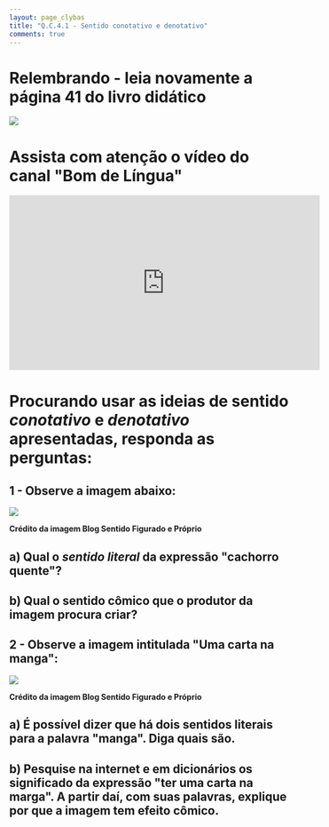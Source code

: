 ```yaml
---
layout: page_clybas
title: "Q.C.4.1 - Sentido conotativo e denotativo"
comments: true
---
```


# Relembrando - leia novamente a página 41 do livro didático

![]({{site.baseurl}}/{{site.img_path}}/clybas/conotativo_denotativo.jpg)

# Assista com atenção o vídeo do canal "Bom de Língua"

<iframe width="560" height="315" src="https://www.youtube.com/embed/5EyhiOFIblM" frameborder="0" allow="accelerometer; autoplay; encrypted-media; gyroscope; picture-in-picture" allowfullscreen></iframe>

# Procurando usar as ideias de sentido *conotativo* e *denotativo* apresentadas, responda as perguntas:

## 1 - Observe a imagem abaixo:

![](http://1.bp.blogspot.com/-gv1fpvmQskM/TkGrNXNwPsI/AAAAAAAAAiU/LuT2uY_bBGU/s1600/postercachorroquente1.jpg)

**Crédito da imagem Blog Sentido Figurado e Próprio**

## a) Qual o *sentido literal* da expressão "cachorro quente"?

## b) Qual o sentido cômico que o produtor da imagem procura criar?

## 2 - Observe a imagem intitulada "Uma carta na manga":

![](http://portaldoprofessor.mec.gov.br/storage/discovirtual/galerias/imagem/0000000109/md.0000001097.jpg)

**Crédito da imagem Blog Sentido Figurado e Próprio**

## a) É possível dizer que há dois **sentidos literais** para a palavra "manga". Diga quais são.

## b) Pesquise na **internet** e em dicionários os significado da expressão "ter uma carta na marga". A partir daí, com suas palavras, explique por que a imagem tem efeito cômico.
